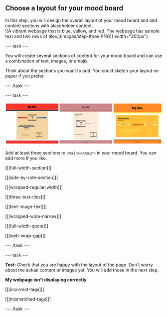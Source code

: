 ## Choose a layout for your mood board

<div style="display: flex; flex-wrap: wrap">
<div style="flex-basis: 200px; flex-grow: 1; margin-right: 15px;">
In this step, you will design the overall layout of your mood board and add content sections with placeholder content. 
</div>
<div>
![A vibrant webpage that is blue, yellow, and red. The webpage has sample text and two rows of tiles.](images/step-three.PNG){:width="300px"}
</div>
</div>

\--- task ---

You will create several sections of content for your mood board and can use a combination of text, images, or emojis.

Think about the sections you want to add. You could sketch your layout on paper if you prefer.

\--- /task ---

\--- task ---

![A strip of three images to show different sets of three sections and different colour palettes.](images/example-layouts.png)

Add at least three sections to `<main></main>` in your mood board. You can add more if you like.

[[[full-width-section]]]

[[[side-by-side-section]]]

[[[wrapped-regular-width]]]

[[[three-text-tiles]]]

[[[text-image-text]]]

[[[wrapped-wide-narrow]]]

[[[full-width-quote]]]

[[[web-wrap-gap]]]

\--- /task ---

\--- task ---

**Test:** Check that you are happy with the layout of the page. Don't worry about the actual content or images yet. You will add those in the next step.

**My webpage isn't displaying correctly**

[[[incorrect-tags]]]

[[[mismatched-tags]]]

\--- /task ---

